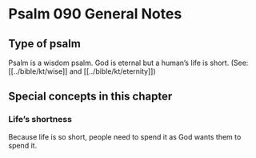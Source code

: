 # Psalm 090 General Notes
## Type of psalm

Psalm is a wisdom psalm. God is eternal but a human’s life is short. (See: [[../bible/kt/wise]] and [[../bible/kt/eternity]])

## Special concepts in this chapter

### Life’s shortness
Because life is so short, people need to spend it as God wants them to spend it.
